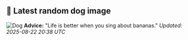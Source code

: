 ## 🐶 Latest random dog image
![Dog](https://images.dog.ceo/breeds/pyrenees/n02111500_7444.jpg)
**Advice:** "Life is better when you sing about bananas."
*Updated: 2025-08-22 20:38 UTC*
